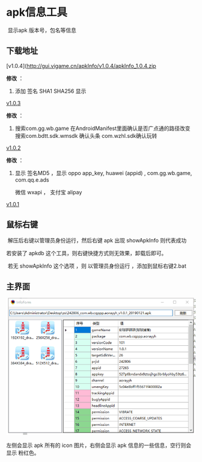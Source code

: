 # apk信息工具

​	显示apk 版本号，包名等信息

## 下载地址

[v1.0.4](http://gui.vigame.cn/apkInfo/v1.0.4/apkInfo_1.0.4.zip

**修改** ：

1. 添加 签名 SHA1  SHA256 显示



[v1.0.3](http://gui.vigame.cn/apkInfo/v1.0.3/apkInfo_1.0.3.zip)

**修改** ：

1. 搜索com.gg.wb.game  在AndroidManifest里面确认是否广点通的路径改变  搜索com.bdtt.sdk.wmsdk 确认头条  com.wzhl.sdk确认玩转

[v1.0.2](http://gui.vigame.cn/apkInfo/v1.0.2/apkInfo_1.0.2.zip)

**修改** ：

1. 显示 签名MD5 ，显示 oppo app_key, huawei (appid) , com.gg.wb.game, com.qq.e.ads

   微信 wxapi ， 支付宝 alipay

[v1.0.1](http://gui.vigame.cn/apkInfo/v1.0.1/apkInfo_1.0.1.zip)



## 鼠标右键

​	解压后右键以管理员身份运行，然后右键 apk 出现 showApkInfo 则代表成功

若安装了 apkdb 这个工具，则右键快捷方式则无效果，卸载后即可。

​        若无 showApkInfo 这个选项 ，则 以管理员身份运行  ，添加到鼠标右键2.bat



## 主界面

![main](../.gitbook/assets/main.png)



左侧会显示 apk 所有的 icon 图片，右侧会显示 apk 信息的一些信息，空行则会显示 粉红色。